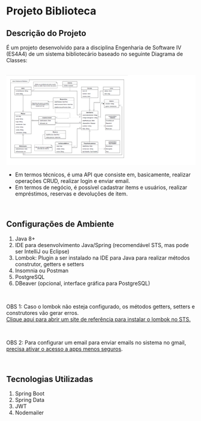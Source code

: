 # Projeto Biblioteca

## Descrição do Projeto

É um projeto desenvolvido para a disciplina Engenharia de Software IV (ES4A4) de um sistema bibliotecário baseado no seguinte Diagrama de Classes:

<br>
<img src="/Diagrama de Classes - Sistema Biblioteca.png">
<br>

- Em termos técnicos, é uma API que consiste em, basicamente, realizar operações CRUD, realizar login e enviar email.
- Em termos de negócio, é possível cadastrar items e usuários, realizar empréstimos, reservas e devoluções de item.

<br>

## Configurações de Ambiente

1. Java 8+
2. IDE para desenvolvimento Java/Spring (recomendável STS, mas pode ser IntelliJ ou Eclipse)
3. Lombok: Plugin a ser instalado na IDE para Java para realizar métodos construtor, getters e setters
4. Insomnia ou Postman
5. PostgreSQL
6. DBeaver (opcional, interface gráfica para PostgreSQL)

<br>

OBS 1: Caso o lombok não esteja configurado, os métodos getters, setters e construtores vão gerar erros.
<br>
[Clique aqui para abrir um site de referência para instalar o lombok no STS.](https://dicasdejava.com.br/como-configurar-o-lombok-no-eclipse/)

<br>

OBS 2: Para configurar um email para enviar emails no sistema no gmail, [precisa ativar o acesso a apps menos seguros](https://myaccount.google.com/lesssecureapps).

<br>

## Tecnologias Utilizadas

1. Spring Boot
2. Spring Data
3. JWT
4. Nodemailer



